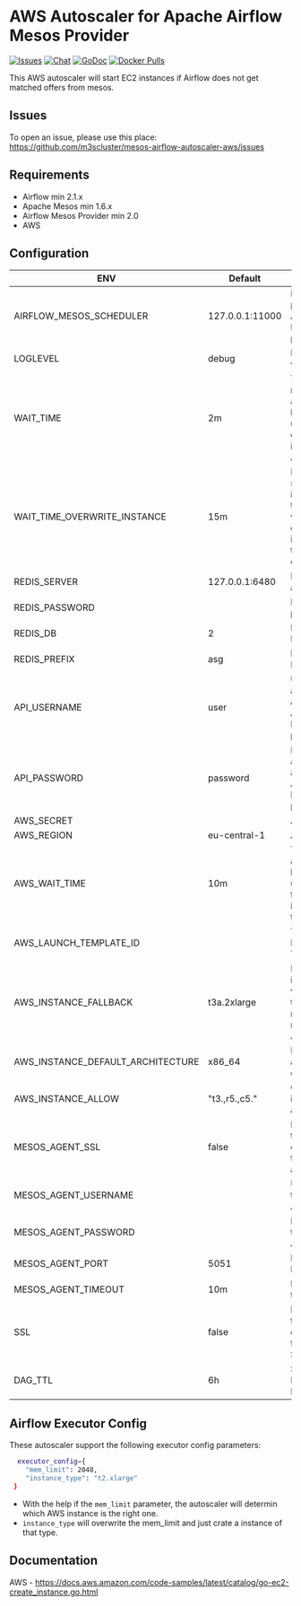 # AWS Autoscaler for Apache Airflow Mesos Provider

[![Issues](https://img.shields.io/static/v1?label=&message=Issues&color=brightgreen)](https://github.com/m3scluster/mesos-airflow-autoscaler-aws/issues)
[![Chat](https://img.shields.io/static/v1?label=&message=Chat&color=brightgreen)](https://matrix.to/#/#mesos:matrix.aventer.biz?via=matrix.aventer.biz)
[![GoDoc](https://godoc.org/github.com/AVENTER-UG/mesos-dns?status.svg)](https://godoc.org/github.com/AVENTER-UG/mesos-airflow-autoscaler-aws)
[![Docker Pulls](https://img.shields.io/docker/pulls/avhost/mesos-airflow-autoscaler-aws)](https://hub.docker.com/repository/docker/avhost/mesos-airflow-autoscaler-aws/)

This AWS autoscaler will start EC2 instances if Airflow does not get matched offers from mesos.

## Issues

To open an issue, please use this place: https://github.com/m3scluster/mesos-airflow-autoscaler-aws/issues

## Requirements

- Airflow min 2.1.x
- Apache Mesos min 1.6.x
- Airflow Mesos Provider min 2.0
- AWS


## Configuration

| ENV | Default | Description |
| --- | --- | --- |
| AIRFLOW_MESOS_SCHEDULER | 127.0.0.1:11000 | IP Address and port of the Apache Airflow Mesos provider |
| LOGLEVEL | debug | Loglevel (info, warn, debug) |
| WAIT_TIME | 2m | The time in minutes the autoscaler have to wait until it will create a mesos instance in AWS |
| WAIT_TIME_OVERWRITE_INSTANCE | 15m | If the DAG is still after 15m in the queue, the autoscaler will ignore the custom instance type to start a new ec2 instance. |
| REDIS_SERVER | 127.0.0.1:6480 | Redis server and port |
| REDIS_PASSWORD | | Redis DB password |
| REDIS_DB | 2 | Redis DB Number |
| REDIS_PREFIX | asg | Prefix for every Redis key |
| API_USERNAME | user | Username to authenticate against the Apache Airflow Mesos provider |
| API_PASSWORD | password | Password to authenticate against the Apache Airflow Mesos provider |
| AWS_SECRET | | AWS Secret |
| AWS_REGION | eu-central-1 | AWS Region |
| AWS_WAIT_TIME | 10m | The time the autoscaler have to wait until it check if the EC2 intance can be terminated. |
| AWS_LAUNCH_TEMPLATE_ID | | The AWS Launche Template ID | 
| AWS_INSTANCE_FALLBACK | t3a.2xlarge | Fallback instance type will be used if there are no more ec2 resources in AWS. |
| AWS_INSTANCE_DEFAULT_ARCHITECTURE | x86_64 | Default architecture of ec2 instance. | 
| AWS_INSTANCE_ALLOW | "t3.,r5.,c5." | Only these instances are allowed. |
| MESOS_AGENT_SSL | false | Enable SSL for the communication to the Mesos agent |
| MESOS_AGENT_USERNAME | | Username of the Mesos Agent |
| MESOS_AGENT_PASSWORD | | Password of the Mesos Agent |
| MESOS_AGENT_PORT | 5051 | Port of the Mesos Agent |
| MESOS_AGENT_TIMEOUT | 10m | Mesos agent timeout |
| SSL | false | Enable SSL for the communication to the Airflow Scheduler API |
| DAG_TTL | 6h | Set the TTL for DAG'keys in Redis. | 

## Airflow Executor Config

These autoscaler support the following executor config parameters:

```bash
  executor_config={
    "mem_limit": 2048,
    "instance_type": "t2.xlarge"
 }
```

- With the help if the `mem_limit` parameter, the autoscaler will determin which AWS instance is the right one. 
- `instance_type` will overwrite the mem_limit and just crate a instance of that type.

## Documentation

AWS - https://docs.aws.amazon.com/code-samples/latest/catalog/go-ec2-create_instance.go.html
